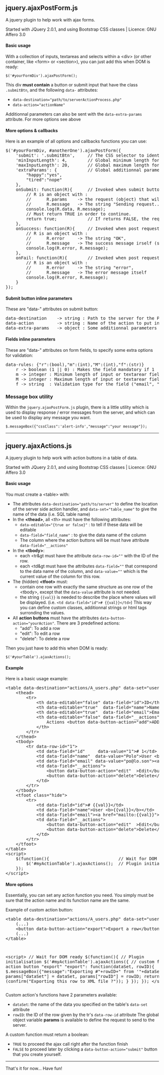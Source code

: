 ## jquery.ajaxPostForm.js
A jquery plugin to help work with ajax forms.

Started with JQuery 2.0.1, and using Bootstrap CSS classes | Licence: GNU Affero 3.0

#### Basic usage
With a collection of inputs, textareas and selects within a &lt;div&gt; (or other container, like &lt;form&gt; or &lt;section&gt;), you can just add this when DOM is ready:

`$('#yourFormDiv').ajaxPostForm();`

This div **must contain** a button or submit input that have the class `.submitBtn`, and the following `data-` attributes:
- `data-destination="path/to/serverActionProcess.php"`
- `data-action="actionName"`

Additionnal parameters can also be sent with the `data-extra-params` attribute. For more options see above

#### More options & callbacks
Here is an example of all options and callbacks functions you can use:
<pre>
$('#yourFormDiv, #anotherOne').ajaxPostForm({
	'submit': '.submitBtn',		// The CSS selector to identify the form's submit button
	'minInputLength': 4,		// Global minimum length for the input or textarea fields
	'maxInputLength': 20,		// Global maximum length for the input or textarea fields (0 = no limit)
	'extraParams': {			// Global additionnal parameters to send (can be null)
		"happy":"yes",
		"tired":"nope"
	},
	onSubmit: function(R){		// Invoked when submit button clicked
		// R is an object with :
		//		R.params	-> the request (object) that will be posted,
		//		R.message	-> The string "Sending request..."
		console.log(R.data, R.message);
		// Must return TRUE in order to continue.
		return true;			// If returns FALSE, the request won't be sent.
	},
	onSuccess: function(R){		// Invoked when post request succeed
		// R is an object with :
		//		R.error		-> The string "OK",
		//		R.message	-> The success message irself (server response)
		console.log(R.error, R.message);
	},
	onFail: function(R){		// Invoked when post request failed
		// R is an object with :
		//		R.error		-> The string "error",
		//		R.message	-> The error message itself
		console.log(R.error, R.message);
	}
});
</pre>

#### Submit button inline parameters
These are "data-" attributes on submit button:
<pre>
data-destination	-> string : Path to the server for the POST request *REQUIRED*
data-action			-> string : Name of the action to put in request *REQUIRED*
data-extra-params	-> object : Some additionnal parameters to send (optionnal)
</pre>

#### Fields inline parameters
These are "data-" attributes on form fields, to specify some extra options for validation:
<pre>
data-rules: {"r":(bool),"m":(int),"M":(int),"f":(str)}
	r -> boolean (1 || 0) : Makes the field mandatory if 1
	m -> integer : Minimum length of input or textarear field
	M -> integer : Maximum length of input or textarear field
	f -> string  : Validation type for the field ("email", "password", or "phone")
</pre>

### Message box utility
Within the `jquery.ajaxPostForm.js` plugin, there is a little utility which is used to display response / error messages from the server, and which can be used to display any message you want.

`$.messageBox({"cssClass":'alert-info',"message":"your message"});`

<hr />

## jquery.ajaxActions.js
A jquery plugin to help work with action buttons in a table of data.

Started with JQuery 2.0.1, and using Bootstrap CSS classes | Licence: GNU Affero 3.0

#### Basic usage
You must create a &lt;table&gt; with:
- The attributes `data-destination="path/to/server"` to define the location of the server side action handler, and `data-set="table_name"` to give the name of the data (i.e. SQL table name)
- In the **&lt;thead&gt;**, all &lt;th&gt;  must have the following attributes:
  * `data-editable="{true or false}"` : to tell if these data will be editable
  * `data-field="field_name"` : to give the data name of the column
  * The column where the action buttons will be must have attribute `data-field="__actions"`
- In the **&lt;tbody&gt;**:
  * each &lt;tr&gt must have the attribute `data-row-id=""` with the ID of the row.
  * each &lt;td&gt must have the attributes `data-field=""` that correspond to the data name of the column, and `data-value=""` which is the current value of the column for this row.
- The (hidden) **&lt;tfoot&gt;** must:
  * contain one row with exactly the same structure as one row of the &lt;tbody&gt;, except that the `data-value` attribute is not needed.
  * the string `{{val}}` is needed to describe the place where values will be displayed. (i.e. `<td data-field="id"># {{val}}</td>`) This way you can define custom classes, additionnal strings or html tags surronding the values.
- All **action buttons** must have the attributes `data-button-action="yourAction"`. There are 3 predefined actions:
  * "add": To add a row
  * "edit": To edit a row
  * "delete": To delete a row

Then you just have to add this when DOM is ready:

`$('#yourTable').ajaxActions();`

#### Example
Here is a basic usage example:
<pre>
&lt;table data-destination="actions/A_users.php" data-set="users" id="myActionTable"&gt;
	&lt;thead&gt;
		&lt;tr&gt;
			&lt;th data-editable="false" data-field="id"&gt;ID&lt;/th&gt;
			&lt;th data-editable="true"  data-field="name"&gt;Name&lt;/th&gt;
			&lt;th data-editable="true"  data-field="email"&gt;Email&lt;/th&gt;
			&lt;th data-editable="false" data-field="__actions"&gt;
				Actions &lt;button data-button-action="add"&gt;ADD&lt;/button&gt;
			&lt;/th&gt;
		&lt;/tr&gt;
	&lt;/thead&gt;
	&lt;tbody&gt;
		&lt;tr data-row-id="1"&gt;
			&lt;td data-field="id"	   data-value="1"&gt;# 1&lt;/td&gt;
			&lt;td data-field="name"  data-value="Polo"&gt;User &lt;b&gt;Polo&lt;/b&gt;&lt;/td&gt;
			&lt;td data-field="email" data-value="po@lo.son"&gt;&lt;a href="mailto:po@lo.son"&gt;po@lo.son&lt;/a&gt;&lt;/td&gt;
			&lt;td data-field="__actions"&gt;
				&lt;button data-button-action="edit"  &gt;Edit&lt;/button&gt;
				&lt;button data-button-action="delete"&gt;Delete&lt;/button&gt;
			&lt;/td&gt;
		&lt;/tr&gt;
	&lt;/tbody&gt;
	&lt;tfoot class="hide"&gt;
		&lt;tr&gt;
			&lt;td data-field="id"&gt;# {{val}}&lt;/td&gt;
			&lt;td data-field="name"&gt;User &lt;b&gt;{{val}}&lt;/b&gt;&lt;/td&gt;
			&lt;td data-field="email"&gt;&lt;a href="mailto:{{val}}"&gt;{{val}}&lt;/a&gt;&lt;/td&gt;
			&lt;td data-field="__actions"&gt;
				&lt;button data-button-action="edit"  &gt;Edit&lt;/button&gt;
				&lt;button data-button-action="delete"&gt;Delete&lt;/button&gt;
			&lt;/td&gt;
		&lt;/tr&gt;
	&lt;/tfoot&gt;
&lt;/table&gt;
&lt;script&gt;
	$(function(){							// Wait for DOM ready
		$('#myActionTable').ajaxActions();	// Plugin initialisation
	});
&lt;/script&gt;
</pre>

#### More options
Essentially, you can set any action function you need. You simply must be sure that the action name and its function name are the same.

Example of custom action button:
<pre>
&lt;table data-destination="actions/A_users.php" data-set="users" id="myActionTable"&gt;
	(...)
	&lt;button data-button-action="export"&gt;Export a row&lt;/button&gt;
	(...)
&lt;/table&gt;
</pre><pre>
&lt;script&gt;
// Wait for DOM ready
$(function(){
	// Plugin initialisation
	$('#myActionTable').ajaxActions({
		// custom function for action button "export"
		"export": function(dataSet, rowID){
			$.messageBox({"message":"Exporting #"+rowID+" from '"+dataSet+"'..."});
			params["dataSet"] = dataSet, params["rowID"] = rowID;
			return (confirm("Exporting this row to XML file ?"));
		}
	});
});
&lt;/script&gt;
</pre>

Custom action's functions have 2 parameters available:
- `dataSet`: the name of the data you specified on the table's `data-set` attribute
- `rowID`: the ID of the row given by the tr's `data-row-id` attribute
The global object variable **params** is available to define the request to send to the server.

A custom function must return a boolean:
- `TRUE` to proceed the ajax call right after the function finish
- `FALSE` to proceed later by clicking a `data-button-action="submit"` button that you create yourself.

<hr />

That's it for now... Have fun!